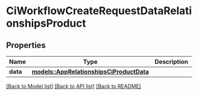 # CiWorkflowCreateRequestDataRelationshipsProduct

## Properties

Name | Type | Description | Notes
------------ | ------------- | ------------- | -------------
**data** | [**models::AppRelationshipsCiProductData**](App_relationships_ciProduct_data.md) |  | 

[[Back to Model list]](../README.md#documentation-for-models) [[Back to API list]](../README.md#documentation-for-api-endpoints) [[Back to README]](../README.md)


